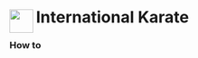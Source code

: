 
<h1>
	<img src="~/icon.svg" style="float: left; width: 42px; margin: 3px 5px 0 0;">
	International Karate
</h1>

### How to


